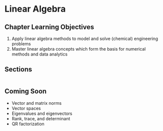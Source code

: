 # Linear Algebra

## Chapter Learning Objectives
1. Apply linear algebra methods to model and solve (chemical) engineering problems
2. Master linear algebra concepts which form the basis for numerical methods and data analytics

## Sections

```{tableofcontents}
```

## Coming Soon
* Vector and matrix norms
* Vector spaces
* Eigenvalues and eigenvectors
* Rank, trace, and determinant
* QR factorization
